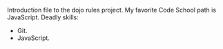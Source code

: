 Introduction file to the dojo rules project.
My favorite Code School path is JavaScript.
Deadly skills: 
* Git. 
* JavaScript. 
